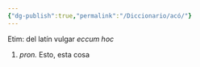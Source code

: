 ```yaml
---
{"dg-publish":true,"permalink":"/Diccionario/acó/"}
---
```


Etim: del latín vulgar *eccum hoc*
1. *pron.* Esto, esta cosa